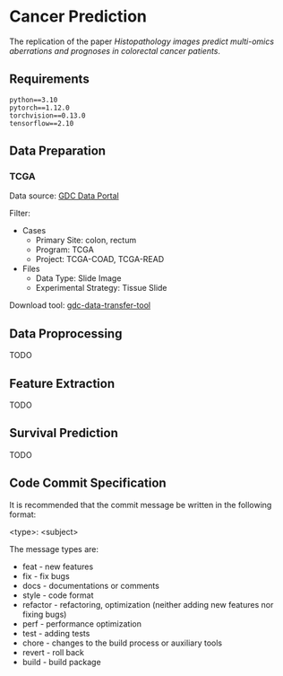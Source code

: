 # Cancer Prediction

The replication of the paper *Histopathology images predict multi-omics  aberrations and prognoses in colorectal  cancer patients*.

## Requirements

```
python==3.10
pytorch==1.12.0 
torchvision==0.13.0
tensorflow==2.10
```

## Data Preparation

### TCGA

Data source: [GDC Data Portal](https://portal.gdc.cancer.gov/)

Filter: 
- Cases
    - Primary Site: colon, rectum
    - Program: TCGA
    - Project: TCGA-COAD, TCGA-READ
- Files
    - Data Type: Slide Image
    - Experimental Strategy: Tissue Slide

Download tool: [gdc-data-transfer-tool](https://gdc.cancer.gov/access-data/gdc-data-transfer-tool)

## Data Proprocessing

TODO

## Feature Extraction

TODO

## Survival Prediction

TODO

## Code Commit Specification

It is recommended that the commit message be written in the following format:

\<type\>: \<subject\>

The message types are:
- feat - new features
- fix - fix bugs
- docs - documentations or comments
- style - code format
- refactor - refactoring, optimization (neither adding new features nor fixing bugs)
- perf - performance optimization
- test - adding tests
- chore - changes to the build process or auxiliary tools
- revert - roll back
- build - build package
